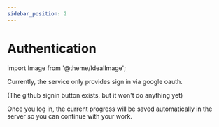 ```yaml
---
sidebar_position: 2
---
```


# Authentication

import Image from '@theme/IdealImage';

Currently, the service only provides sign in via google oauth.

(The github signin button exists, but it won't do anything yet)

Once you log in, the current progress will be saved automatically in the server so you can continue with your work.

<center>
  <Image img={require('./img/authentication.gif')} style={{width: 600}} />
</center>
